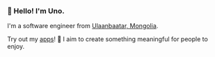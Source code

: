 ### 👋 Hello! I'm Uno.

I'm a software engineer from <a href="https://en.wikipedia.org/wiki/Ulaanbaatar">Ulaanbaatar, Mongolia</a>. 

Try out my <a href="https://apps.apple.com/us/developer/usukhbayar-batbayar/id1532655863">apps</a>! 📱 I aim to create something meaningful for people to enjoy. 
